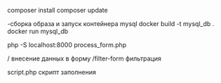 composer install
composer update


-сборка образа и запуск контейнера mysql
docker build -t mysql_db .
docker run mysql_db


php -S localhost:8000 process_form.php

/ внесение данных в форму
/filter-form фильтрация


script.php скрипт заполнения